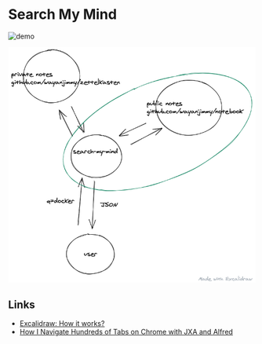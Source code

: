 # Search My Mind

![demo](searchmymind.gif)

![how-it-works](diagram.png)

## Links

- [Excalidraw: How it works?](https://excalidraw.com/#json=4909532497051648,FJBi-SkB3I6XeNo0kCKLzA)
- [How I Navigate Hundreds of Tabs on Chrome with JXA and Alfred](https://medium.com/@bit2pixel/how-i-navigate-hundreds-of-tabs-on-chrome-with-jxa-and-alfred-9bbf971af02b)
